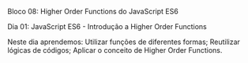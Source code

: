 Bloco 08: Higher Order Functions do JavaScript ES6 

Dia 01: JavaScript ES6 - Introdução a Higher Order Functions 

Neste dia aprendemos: 
Utilizar funções de diferentes formas; 
Reutilizar lógicas de códigos; 
Aplicar o conceito de Higher Order Functions. 